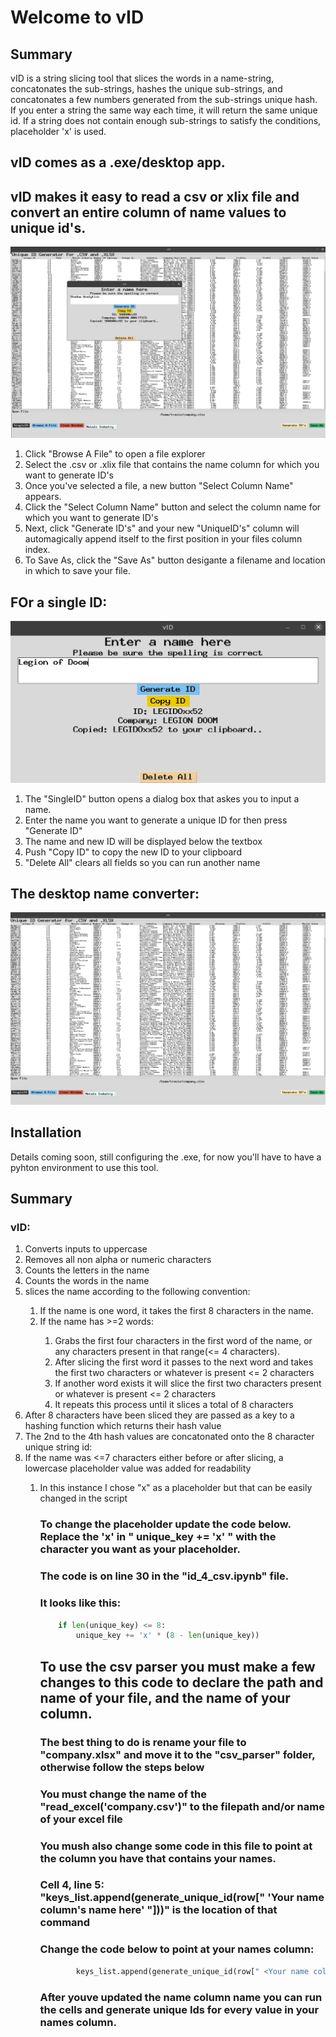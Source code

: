 # Welcome to vID

## Summary

<p>
vID is a string slicing tool that slices the words in a name-string,
concatonates the sub-strings, hashes the unique sub-strings,
and concatonates a few numbers generated from the sub-strings unique hash.
If you enter a string the same way each time, it will return the same unique id. 
If a string does not contain enough sub-strings to satisfy the conditions, placeholder 'x' is used.
</p>


## vID comes as a .exe/desktop app. 


## vID makes it easy to read a csv or xlix file and convert an entire column of name values to unique id's. 
![Demo Image](images/vIDCSV.png "vID")
<ol>
<li>Click "Browse A File" to open a file explorer</li>
<li>Select the .csv or .xlix file that contains the name column for which you want to generate ID's </li>
<li>Once you've selected a file, a new button "Select Column Name" appears.</li>
<li>Click the "Select Column Name" button and select the column name for which you want to generate ID's</li>
<li>Next, click "Generate ID's" and your new "UniqueID's" column will automagically append itself to the first position in your files column index.</li>
<li>To Save As, click the "Save As" button desigante a filename and location in which to save your file. </li>
</ol>

## FOr a single ID:
![Demo Image](images/vIDSingle.png "vID")
<ol>
<li>The "SingleID" button opens a dialog box that askes you to input a name.</li>
<li>Enter the name you want to generate a unique ID for then press "Generate ID"</li>
<li>The name and new ID will be displayed below the textbox</li>
<li>Push "Copy ID" to copy the new ID to your clipboard</li>
<li>"Delete All" clears all fields so you can run another name</li>
</ol>

## The desktop name converter:
![Demo Image](images/dualWindows.png "vID")

## Installation

<p>
Details coming soon, still configuring the .exe, for now you'll have to have a pyhton environment to use this tool.

</p>

## Summary
### vID:
<ol>
<li>Converts inputs to uppercase</li>
<li>Removes all non alpha or numeric characters </li>
<li>Counts the letters in the name</li>
<li>Counts the words in the name</li>
<li>slices the name according to the following convention: </li>
<ol>
<li>If the name is one word, it takes the first 8 characters in the name.</li>
<li>If the name has >=2 words: </li>
<ol>
<li>Grabs the first four characters in the first word of the name, or any characters present in that range(<= 4 characters).</li>
<li>After slicing the first word it passes to the next word and takes the first two characters or whatever is present <= 2 characters</li>
<li> If another word exists it will slice the first two characters present or whatever is present <= 2 characters</li>
<li>It repeats this process until it slices a total of 8 characters</li>
</ol>
</ol>
<li>After 8 characters have been sliced they are passed as a key to a hashing function which returns their hash value</li>
<li>The 2nd to the 4th hash values are concatonated onto the 8 character unique string id:</li>
<li>If the name was <=7 characters either before or after slicing, a lowercase placeholder value was added for readability</li>
<ol>
<li>In this instance I chose "x" as a placeholder but that can be easily changed in the script</li>
<ol>
</ol>

### To change the placeholder update the code below. Replace the 'x' in " unique_key += 'x' " with the character you want as your placeholder.
### The code is on line 30 in the "id_4_csv.ipynb" file.

### It looks like this:
```python
    if len(unique_key) <= 8:
        unique_key += 'x' * (8 - len(unique_key))
```

## To use the csv parser you must make a few changes to this code to declare the path and name of your file, and the name of your column.


### The best thing to do is rename your file to "company.xlsx" and move it to the "csv_parser" folder, otherwise follow the steps below

### You must change the name of the "read_excel('company.csv')" to the filepath and/or name of your excel file

### You mush also change some code in this file to point at the column you have that contains your names.

### Cell 4, line 5: "keys_list.append(generate_unique_id(row[" 'Your name column's name here'  "]))" is the location of that command



###  Change the code below to point at your names column:

```python
        keys_list.append(generate_unique_id(row[" <Your name column's name here>  "]))
```
### After youve updated the name column name you can run the cells and generate unique Ids for every value in your names column.
